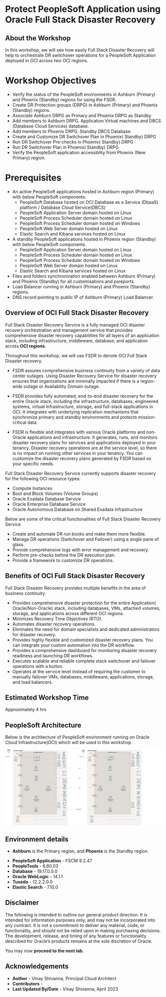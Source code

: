 # **Protect PeopleSoft Application using Oracle Full Stack Disaster Recovery**

## About the Workshop

In this workshop, we will see how easily Full Stack Disaster Recovery will help to orchestrate DR switchover operations for a PeopleSoft Application deployed in OCI across two OCI regions.

# **Workshop Objectives**

- Verify the status of the PeopleSoft environments in Ashburn (Primary) and Phoenix (Standby) regions for using the FSDR.
- Create DR Protection groups (DRPG) in Ashburn (Primary) and Phoenix (Standby) regions.
- Associate Ashburn DRPG as Primary and Phoenix DRPG as Standby.
- Add members to Ashburn DRPG. Application Virtual machines and DBCS (Database Cloud Services) database.
- Add members to Phoenix DRPG. Standby DBCS Database.
- Create and Customize DR Switchover Plan in Phoenix( Standby) DRPG
- Run DR Switchover Pre-checks in Phoenix( Standby) DRPG
- Run DR Switchover Plan in Phoenix( Standby) DRPG
- Verify the PeopleSoft application accessiblity from Phoenix (New Primary) region.

# **Prerequisites**

- An active PeopleSoft applications hosted in Ashburn region (Primary) with below PeopleSoft components.
    - PeopleSoft Database hosted on OCI Database as a Service (DbaaS) platform / Database Cloud Service(DBCS)
    - PeopleSoft Application Server domain hosted on Linux
    - PeopleSoft Process Scheduler domain hosted on Linux
    - PeopleSoft Process Scheduler domain hosted on Windows
    - PeopleSoft Web Server domain hosted on Linux
    - Elastic Search and Kibana services hosted on Linux
- A standby PeopleSoft applications hosted in Phoenix region (Standby) with below PeopleSoft components.
    - PeopleSoft Application Server domain hosted on Linux
    - PeopleSoft Process Scheduler domain hosted on Linux
    - PeopleSoft Process Scheduler domain hosted on Windows
    - PeopleSoft Web Server domain hosted on Linux
    - Elastic Search and Kibana services hosted on Linux
- Files and folders synchronization enabled between Ashburn (Primary) and Phoenix (Standby) for all customisations and psreports.
- Load Balancer running in Ashburn (Primary) and Phoenix (Standby) regions.
- DNS record pointing to public IP of Ashburn (Primary) Load Balancer.

## Overview of OCI Full Stack Disaster Recovery

Full Stack Disaster Recovery Service is a fully managed OCI disaster recovery orchestration and management service that provides comprehensive disaster recovery capabilities for all layers of an application stack, including infrastructure, middleware, database, and application across  **OCI regions**.

Throughout this workshop, we will use FSDR to denote OCI Full Stack Disaster recovery.

- FSDR assures comprehensive business continuity from a variety of data center outages. Using Disaster Recovery Service for disaster recovery ensures that organizations are minimally impacted if there is a region-wide outage or Availability Domain outage.

- FSDR provides fully automated, end-to-end disaster recovery for the entire Oracle stack, including the infrastructure, databases, engineered systems, virtual infrastructure, storage, and full-stack applications in OCI. It integrates with underlying replication mechanisms that synchronize primary and standby environments and protects mission-critical data.

- FSDR is flexible and integrates with various Oracle platforms and non-Oracle applications and infrastructure. It generates, runs, and monitors disaster recovery plans for services and applications deployed in your tenancy. Disaster recovery operations are at the service level, so there is no impact on running other services in your tenancy. You can customize the disaster recovery plans generated by FSDR based on your specific needs.

Full Stack Disaster Recovery Service currently supports disaster recovery for the following OCI resource types:

- Compute Instances
- Boot and Block Volumes (Volume Groups)
- Oracle Exadata Database Service
- Oracle Enterprise Database Service
- Oracle Autonomous Database on Shared Exadata Infrastructure

Below are some of the critical functionalities of Full Stack Disaster Recovery Service

- Create and automate DR run books and make them more flexible.
- Manage DR operations (Switchover and Failover) using a single pane of glass.
- Provide comprehensive logs with error management and recovery.
- Perform pre-checks before the DR execution plan.
- Provide a framework to customize DR operations.

## Benefits of OCI Full Stack Disaster Recovery

Full Stack Disaster Recovery provides multiple benefits in the area of business continuity.

- Provides comprehensive disaster protection for the entire Application( Oracle/Non-Oracle) stack, including databases, VMs, attached volumes, storage, and applications across different OCI regions.
- Minimizes Recovery Time Objectives (RTO).
- Automates disaster recovery operations.
- Eliminates the need for domain specialists and dedicated administrators for disaster recovery.
- Provides highly flexible and customized disaster recovery plans. You can integrate your custom automation into the DR workflow.
- Provides a comprehensive dashboard for monitoring disaster recovery readiness and launching DR workflows.
- Executes scalable and reliable complete stack switchover and failover operations with a button.
- Operates at the service level instead of requiring the customer to manually failover VMs, databases, middleware, applications, storage, and load balancers.

## Estimated Workshop Time

Approximately 4 hrs

## PeopleSoft Architecture

Below is the architecture of PeopleSoft environment running on Oracle Cloud Infrastructure(OCI) which will be used in this workshop.

![PeopleSoft Architecture](./images/psft-arch.png)

## Environment details

- **Ashburn** is the Primary region, and **Phoenix** is the Standby region.
* **PeopleSoft Application** - FSCM 9.2.47
* **PeopleTools** - 8.60.03
* **Database** - 19.17.0.0.0
* **Oracle WebLogic** - 14.1.1
* **Tuxedo** - 12.2.2.0.0
* **Elastic Search** - 7.10.0

## Disclaimer

The following is intended to outline our general product direction. It is intended for information purposes only, and may not be incorporated into any contract. It is not a commitment to deliver any material, code, or functionality, and should not be relied upon in making purchasing decisions. The development, release, and timing of any features or functionality described for Oracle’s products remains at the sole discretion of Oracle.

You may now **proceed to the next lab.**

## Acknowledgements

- **Author** -  Vinay Shivanna, Principal Cloud Architect
- **Contributors** - 
- **Last Updated By/Date** -  Vinay Shivanna, April 2023

